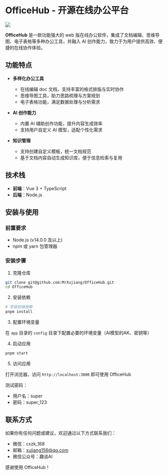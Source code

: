 # OfficeHub - 开源在线办公平台

![](https://orange.turntip.cn/doc/assets/deploy.gif)

**OfficeHub** 是一款功能强大的 web 版在线办公软件，集成了文档编辑、思维导图、电子表格等多种办公工具，并融入 AI 创作能力，致力于为用户提供高效、便捷的在线协作体验。

## 功能特点

- **多样化办公工具**
    - 在线编辑 doc 文档，支持丰富的格式排版与实时协作
    - 思维导图工具，助力思路梳理与方案规划
    - 电子表格功能，满足数据处理与分析需求

- **AI 创作能力**
    - 内置 AI 辅助创作功能，提升内容生成效率
    - 支持用户自定义 AI 模型，适配个性化需求

- **知识管理**
    - 支持创建自定义模板，统一文档规范
    - 基于文档内容自动生成知识库，便于信息检索与复用

## 技术栈

- **前端**：Vue 3 + TypeScript
- **后端**：Node.js

## 安装与使用

### 前置要求

- Node.js (v14.0.0 及以上)
- npm 或 yarn 包管理器

### 安装步骤

1. 克隆仓库
```bash
git clone git@github.com:MrXujiang/OfficeHub.git
cd OfficeHub
```

2. 安装依赖
```bash
# 安装前端依赖
pnpm install
```

3. 配置环境变量

在 `app` 目录的 `config` 目录下配置必要的环境变量（AI模型的AK、密钥等）

4. 启动应用
```bash
pnpm start
```

5. 访问应用
   
打开浏览器，访问 `http://localhost:3000` 即可使用 OfficeHub

测试密码：
- 用户名：super
- 密码：super_123

## 联系方式

如果你有任何问题或建议，欢迎通过以下方式联系我们：
- 微信：cxzk_168
- 邮箱：xujiang156@qq.com
- 微信公众号：趣谈AI

感谢使用 OfficeHub！